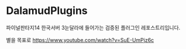 # DalamudPlugins
파이널판타지14 한국서버 3눈달라에 들어가는 검증된 플러그인 레포스트리입니다.


별을 목표로 https://www.youtube.com/watch?v=SuE-UmPjz6c
